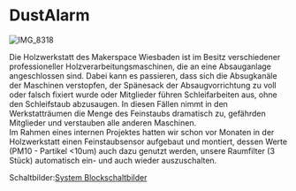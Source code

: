 # DustAlarm

![IMG_8318](https://user-images.githubusercontent.com/42463588/119325080-d0367e00-bc80-11eb-97cb-f9001c4e0334.jpg)

Die Holzwerkstatt des Makerspace Wiesbaden ist im Besitz verschiedener professioneller Holzverarbeitungsmaschinen, die an eine Absauganlage angeschlossen sind.
Dabei kann es passieren, dass sich die Absugkanäle der Maschinen verstopfen, der Spänesack der Absaugvorrichtung zu voll oder falsch fixiert wurde oder Mitglieder führen Schleifarbeiten aus, ohne den Schleifstaub abzusaugen. In diesen Fällen nimmt in den Werkstatträumen die Menge des Feinstaubs dramatisch zu, gefährden Mitglieder und verstauben alle anderen Maschinen.
<br>
Im Rahmen eines internen Projektes hatten wir schon vor Monaten in der Holzwerkstatt einen Feinstaubsensor aufgebaut und montiert, dessen Werte (PM10 - Partikel <10um) auch dazu genutzt werden, unsere Raumfilter (3 Stück) automatisch ein- und auch wieder auszuschalten.

Schaltbilder:[System Blockschaltbilder](doc/Alarm_Absaugung.pdf)
